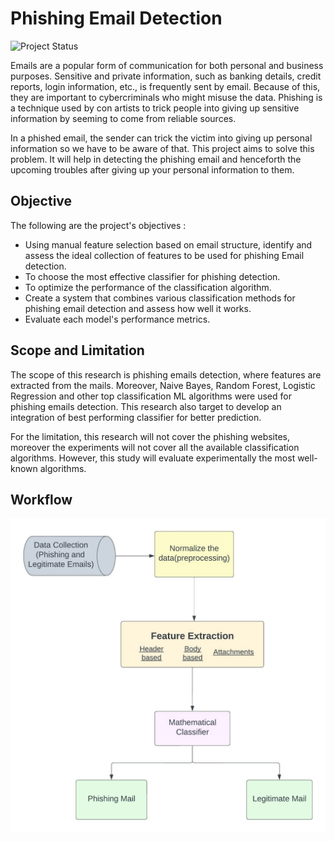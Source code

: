 # Phishing Email Detection

![Project Status](https://img.shields.io/badge/status-active-orange)


Emails are a popular form of communication for both personal and business purposes. Sensitive and private information, such as banking details, credit reports, login information, etc., is frequently sent by email. Because of this, they are important to cybercriminals who might misuse the data. Phishing is a technique used by con artists to trick people into giving up sensitive information by seeming to come from reliable sources. 

In a phished email, the sender can trick the victim into giving up personal information so we have to be aware of that. This project aims to solve this problem. It will help in detecting the phishing email and henceforth the upcoming troubles after giving up your personal information to them.


## Objective

The following are the project's objectives :
- Using manual feature selection based on email structure, identify and assess the ideal collection of features to be used for phishing Email detection.
- To choose the most effective classifier for phishing detection.
- To optimize the performance of the classification algorithm.
- Create a system that combines various classification methods for phishing email detection and assess how well it works.
- Evaluate each model's performance metrics.


## Scope and Limitation

The scope of this research is phishing emails detection, where features are extracted from the mails. Moreover, Naive Bayes, Random Forest, Logistic Regression and other top classification ML algorithms were used for phishing emails detection. This research also target to develop an integration of best performing classifier for better prediction.

For the limitation, this research will not cover the phishing websites, moreover the experiments will not cover all the available classification algorithms. However, this study will evaluate experimentally the most well-known algorithms.

## Workflow
![Project Status](workflow.jpg)
